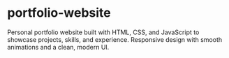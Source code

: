 # portfolio-website
Personal portfolio website built with HTML, CSS, and JavaScript to showcase projects, skills, and experience. Responsive design with smooth animations and a clean, modern UI.
